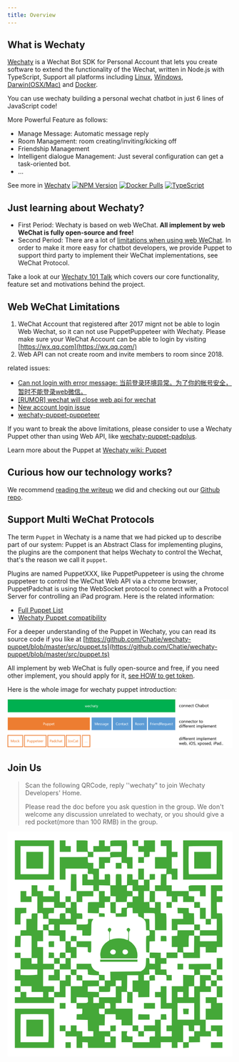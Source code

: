 ```yaml
---
title: Overview
---
```


## What is Wechaty

[Wechaty](https://github.com/Chatie/wechaty/) is a Wechat Bot SDK for Personal Account that lets you create software to extend the functionality of the Wechat, written in Node.js with TypeScript, Support all platforms including [Linux](https://travis-ci.com/chatie/wechaty), [Windows](https://ci.appveyor.com/project/chatie/wechaty), [Darwin\(OSX/Mac\)](https://travis-ci.com/chatie/wechaty) and [Docker](https://app.shippable.com/github/Chatie/wechaty).

You can use wechaty building a personal wechat chatbot in just 6 lines of JavaScript code!

More Powerful Feature as follows:

* Manage Message: Automatic message reply
* Room Management: room creating/inviting/kicking off
* Friendship Management
* Intelligent dialogue Management: Just several configuration can get a task-oriented bot.
* ...

See more in [Wechaty](https://github.com/chatie/wechaty)
[![NPM Version](https://badge.fury.io/js/wechaty.svg)](https://badge.fury.io/js/wechaty)
[![Docker Pulls](https://img.shields.io/docker/pulls/wechaty/wechaty.svg?maxAge=2592000)](https://hub.docker.com/r/wechaty/wechaty/)
[![TypeScript](https://img.shields.io/badge/<%2F>-TypeScript-blue.svg)](https://www.typescriptlang.org/)

## Just learning about Wechaty?

* First Period: Wechaty is based on web WeChat. **All implement by web WeChat is fully open-source and free!**
* Second Period: There are a lot of [limitations when using web WeChat](#web-wechat-limitation). In order to make it more easy for chatbot developers, we provide Puppet to support third party to implement their WeChat implementations, see WeChat Protocol.

Take a look at our [Wechaty 101 Talk](https://blog.chatie.io/wechaty-101-presentation/) which covers our core functionality, feature set and motivations behind the project.

## Web WeChat Limitations

1. WeChat Account that registered after 2017 mignt not be able to login Web Wechat, so it can not use PuppetPuppeteer with Wechaty. Please make sure your WeChat Account can be able to login by visiting [https://wx.qq.com](https://wx.qq.com/)
2. Web API can not create room and invite members to room since 2018.

related issues:

* [Can not login with error message: 当前登录环境异常。为了你的帐号安全，暂时不能登录web微信。](https://github.com/Chatie/wechaty/issues/603)
* [\[RUMOR\] wechat will close web api for wechat](https://github.com/Chatie/wechaty/issues/990)
* [New account login issue](https://github.com/Chatie/wechaty/issues/872)
* [wechaty-puppet-puppeteer](https://github.com/chatie/wechaty-puppet-puppeteer)

If you want to break the above limitations, please consider to use a Wechaty Puppet other than using Web API, like [wechaty-puppet-padplus](https://github.com/botorange/wechaty-puppet-padplus).

Learn more about the Puppet at [Wechaty wiki: Puppet](https://github.com/Chatie/wechaty/wiki/Puppet)

## Curious how our technology works?

We recommend [reading the writeup](https://blog.chatie.io/wechaty-the-bot-sdk/) we did and checking out our [Github repo](https://github.com/Chatie/).

## Support Multi WeChat Protocols

The term `Puppet` in Wechaty is a name that we had picked up to describe part of our system: Puppet is an Abstract Class for implementing plugins, the plugins are the component that helps Wechaty to control the Wechat, that's the reason we call it `puppet`.

Plugins are named PuppetXXX, like PuppetPuppeteer is using the chrome puppeteer to control the WeChat Web API via a chrome browser, PuppetPadchat is using the WebSocket protocol to connect with a Protocol Server for controlling an iPad program. Here is the related information:

* ​[Full Puppet List](puppet.md#2-wechaty-puppet-list)
* ​[Wechaty Puppet compatibility](puppet.md#3-wechaty-puppet-compatibility)

For a deeper understanding of the Puppet in Wechaty, you can read its source code if you like at [https://github.com/Chatie/wechaty-puppet/blob/master/src/puppet.ts](https://github.com/Chatie/wechaty-puppet/blob/master/src/puppet.ts)

All implement by web WeChat is fully open-source and free, if you need other implement, you should apply for it, [see HOW to get token](https://github.com/juzibot/Welcome/wiki/Everything-about-Wechaty#wechaty-token-%E7%94%B3%E8%AF%B7%E5%8F%8A%E4%BD%BF%E7%94%A8%E6%96%87%E6%A1%A3%E5%92%8C%E5%B8%B8%E8%A7%81%E9%97%AE%E9%A2%98).

Here is the whole image for wechaty puppet introduction:

![Puppet Structure](../static/img/docs/architecture.png)

## Join Us

> Scan the following QRCode, reply ''wechaty" to join Wechaty Developers' Home.
>
> Please read the doc before you ask question in the group. We don't welcome any discussion unrelated to wechaty, or you should give a red pocket\(more than 100 RMB\) in the group.

![Wechaty Developers' Home](../static/img/friday-qrcode.svg)
